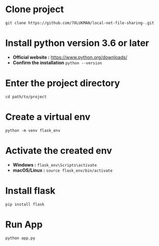 # Clone project
``git clone https://github.com/78LUKMAN/local-net-file-sharing-.git``
# Install python version 3.6 or later
- **Official website :** https://www.python.org/downloads/
- **Confirm the installation** ``python --version``
# Enter the project directory
``cd path/to/project``
# Create a virtual env
``python -m venv flask_env``
# Activate the created env
- **Windows :** 
``flask_env\Scripts\activate``
- **macOS/Linux :** 
``source flask_env/bin/activate``
# Install flask
``pip install flask``
# Run App
``python app.py``
